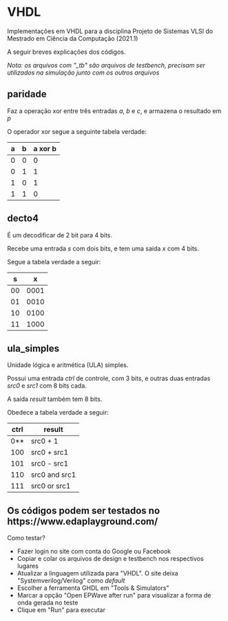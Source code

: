 # VHDL
Implementações em VHDL para a disciplina Projeto de Sistemas VLSI do Mestrado em Ciência da Computação (2021.1)

A seguir breves explicações dos códigos.

*Nota: os arquivos com "_tb" são arquivos de testbench, precisam ser utilizados na simulação junto com os outros arquivos* 

<h2> paridade </h2>

Faz a operação xor entre três entradas *a*, *b* e *c*, e armazena o resultado em *p*

O operador xor segue a seguinte tabela verdade:

| a | b  | a xor b |
| ------ | -------- | ------- |
| 0 | 0 | 0 |
| 0 | 1 | 1 |
| 1 | 0 | 1 |
| 1 | 1 | 0 |

<h2> decto4 </h2>

É um decodificar de 2 bit para 4 bits.

Recebe uma entrada *s* com dois bits, e tem uma saída *x* com 4 bits.

Segue a tabela verdade a seguir:

| s | x  |
| ------------------- | ------------------- |
| 00 | 0001 |
| 01 | 0010 |
| 10 | 0100 |
| 11 | 1000 |

<h2> ula_simples </h2>
  
Unidade lógica e aritmética (ULA) simples.

Possui uma entrada *ctrl* de controle, com 3 bits, e outras duas entradas *src0* e *src1* com 8 bits cada.

A saída *result* também tem 8 bits.

Obedece a tabela verdade a seguir:

| ctrl | result  |
| ------------------- | ------------------- |
| 0** | src0 + 1 |
| 100 | src0 + src1 |
| 101 | src0 - src1 |
| 110 | src0 and src1 |
| 111 | src0 or src1 |


<h2> Os códigos podem ser testados no https://www.edaplayground.com/ </h2>
  
  Como testar?
  
  - Fazer login no site com conta do Google ou Facebook
  - Copiar e colar os arquivos de design e testbench nos respectivos lugares
  - Atualizar a linguagem utilizada para "VHDL". O site deixa "Systemverilog/Verilog" como *default*
  - Escolher a ferramenta GHDL em "Tools & Simulators"
  - Marcar a opção "Open EPWave after run" para visualizar a forma de onda gerada no teste
  - Clique em "Run" para executar
